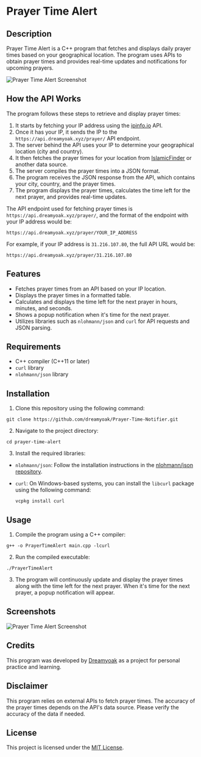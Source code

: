 # Prayer Time Alert

## Description

Prayer Time Alert is a C++ program that fetches and displays daily prayer times based on your geographical location. The program uses APIs to obtain prayer times and provides real-time updates and notifications for upcoming prayers.

![Prayer Time Alert Screenshot](https://cdn.discordapp.com/attachments/1119213964895715362/1144248592870154290/G1fRSoF.jpg)

## How the API Works

The program follows these steps to retrieve and display prayer times:

1. It starts by fetching your IP address using the [ipinfo.io](https://ipinfo.io) API.
2. Once it has your IP, it sends the IP to the `https://api.dreamyoak.xyz/prayer/` API endpoint.
3. The server behind the API uses your IP to determine your geographical location (city and country).
4. It then fetches the prayer times for your location from [IslamicFinder](https://www.islamicfinder.org/) or another data source.
5. The server compiles the prayer times into a JSON format.
6. The program receives the JSON response from the API, which contains your city, country, and the prayer times.
7. The program displays the prayer times, calculates the time left for the next prayer, and provides real-time updates.
   
The API endpoint used for fetching prayer times is `https://api.dreamyoak.xyz/prayer/`, and the format of the endpoint with your IP address would be:

```
https://api.dreamyoak.xyz/prayer/YOUR_IP_ADDRESS
```

For example, if your IP address is `31.216.107.80`, the full API URL would be:

```
https://api.dreamyoak.xyz/prayer/31.216.107.80
```

## Features

- Fetches prayer times from an API based on your IP location.
- Displays the prayer times in a formatted table.
- Calculates and displays the time left for the next prayer in hours, minutes, and seconds.
- Shows a popup notification when it's time for the next prayer.
- Utilizes libraries such as `nlohmann/json` and `curl` for API requests and JSON parsing.

## Requirements

- C++ compiler (C++11 or later)
- `curl` library
- `nlohmann/json` library

## Installation

1. Clone this repository using the following command:
   
```
git clone https://github.com/dreamyoak/Prayer-Time-Notifier.git
```

2. Navigate to the project directory:

```
cd prayer-time-alert
```

3. Install the required libraries:

- `nlohmann/json`:
  Follow the installation instructions in the [nlohmann/json repository](https://github.com/nlohmann/json#package-managers).

- `curl`:
  On Windows-based systems, you can install the `libcurl` package using the following command:

  ```
  vcpkg install curl
  ```

## Usage

1. Compile the program using a C++ compiler:

```
g++ -o PrayerTimeAlert main.cpp -lcurl
```


2. Run the compiled executable:
   
```
./PrayerTimeAlert
```


3. The program will continuously update and display the prayer times along with the time left for the next prayer. When it's time for the next prayer, a popup notification will appear.

## Screenshots

![Prayer Time Alert Screenshot](https://cdn.discordapp.com/attachments/1119213964895715362/1144248592870154290/G1fRSoF.jpg)

## Credits

This program was developed by [Dreamyoak](https://dreamyoak.xyz) as a project for personal practice and learning.

## Disclaimer

This program relies on external APIs to fetch prayer times. The accuracy of the prayer times depends on the API's data source. Please verify the accuracy of the data if needed.

## License

This project is licensed under the [MIT License](LICENSE).

